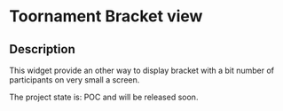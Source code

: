 Toornament Bracket view
=======================

Description
-----------

This widget provide an other way to display bracket with a bit number of participants on very small a screen.

The project state is: POC and will be released soon.